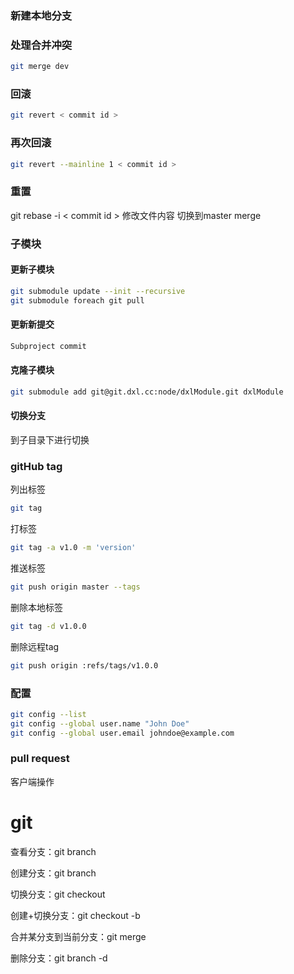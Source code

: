 ### 新建本地分支
### 处理合并冲突
```bash
git merge dev
```
### 回滚
```bash
git revert < commit id >
```
### 再次回滚
```bash
git revert --mainline 1 < commit id >
```
### 重置
git rebase -i < commit id >
修改文件内容
切换到master
merge
### 子模块
#### 更新子模块
```bash
git submodule update --init --recursive
git submodule foreach git pull
```
#### 更新新提交
```bash
Subproject commit
```
#### 克隆子模块
```bash
git submodule add git@git.dxl.cc:node/dxlModule.git dxlModule
```
#### 切换分支
到子目录下进行切换
### gitHub tag
列出标签
```bash
git tag
```
打标签
```bash
git tag -a v1.0 -m 'version'
```
推送标签
```bash
git push origin master --tags 
```
删除本地标签
```bash
git tag -d v1.0.0
```
删除远程tag
```bash 
git push origin :refs/tags/v1.0.0
```

### 配置
```bash
git config --list
git config --global user.name "John Doe"
git config --global user.email johndoe@example.com
```

### pull request
客户端操作

# git
查看分支：git branch

创建分支：git branch <name>

切换分支：git checkout <name>

创建+切换分支：git checkout -b <name>

合并某分支到当前分支：git merge <name>

删除分支：git branch -d <name>
